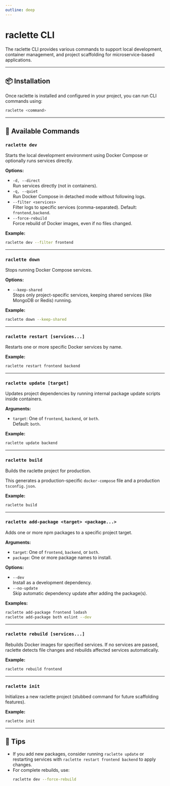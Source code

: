 ```yaml
---
outline: deep
---
```


# raclette CLI

The raclette CLI provides various commands to support local development, container management, and project scaffolding for microservice-based applications.

---

## 📦 Installation

Once raclette is installed and configured in your project, you can run CLI commands using:

```bash
raclette <command>
```

---

## 🔧 Available Commands

### `raclette dev`

Starts the local development environment using Docker Compose or optionally runs services directly.

**Options:**

- `-d, --direct`  
  Run services directly (not in containers).
- `-q, --quiet`  
  Run Docker Compose in detached mode without following logs.
- `--filter <services>`  
  Filter logs to specific services (comma-separated). Default: `frontend,backend`.
- `--force-rebuild`  
  Force rebuild of Docker images, even if no files changed.

**Example:**

```bash
raclette dev --filter frontend
```

---

### `raclette down`

Stops running Docker Compose services.

**Options:**

- `--keep-shared`  
  Stops only project-specific services, keeping shared services (like MongoDB or Redis) running.

**Example:**

```bash
raclette down --keep-shared
```

---

### `raclette restart [services...]`

Restarts one or more specific Docker services by name.

**Example:**

```bash
raclette restart frontend backend
```

---

### `raclette update [target]`

Updates project dependencies by running internal package update scripts inside containers.

**Arguments:**

- `target`: One of `frontend`, `backend`, or `both`.  
  Default: `both`.

**Example:**

```bash
raclette update backend
```

---

### `raclette build`

Builds the raclette project for production.

This generates a production-specific `docker-compose` file and a production `tsconfig.json`.

**Example:**

```bash
raclette build
```

---

### `raclette add-package <target> <package...>`

Adds one or more npm packages to a specific project target.

**Arguments:**

- `target`: One of `frontend`, `backend`, or `both`.
- `package`: One or more package names to install.

**Options:**

- `--dev`  
  Install as a development dependency.
- `--no-update`  
  Skip automatic dependency update after adding the package(s).

**Examples:**

```bash
raclette add-package frontend lodash
raclette add-package both eslint --dev
```

---

### `raclette rebuild [services...]`

Rebuilds Docker images for specified services. If no services are passed, raclette detects file changes and rebuilds affected services automatically.

**Example:**

```bash
raclette rebuild frontend
```

---

### `raclette init`

Initializes a new raclette project (stubbed command for future scaffolding features).

**Example:**

```bash
raclette init
```

---

## 🧠 Tips

- If you add new packages, consider running `raclette update` or restarting services with `raclette restart frontend backend` to apply changes.
- For complete rebuilds, use:
  ```bash
  raclette dev --force-rebuild
  ```
